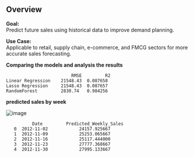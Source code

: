 ## Overview

**Goal:**  
Predict future sales using historical data to improve demand planning.

**Use Case:**  
Applicable to retail, supply chain, e-commerce, and FMCG sectors for more accurate sales forecasting.

**Comparing the models and analysis the results**

                             RMSE	      R2
    Linear Regression	 21548.43  0.087658
    Lasso Regression	 21548.43  0.087657
    RandomForest    	 2830.74   0.984256




**predicted sales by week**

![image](https://github.com/user-attachments/assets/882c4df5-7841-480b-a86a-06e8f54effb1)

              Date         Predicted_Weekly_Sales
       0  2012-11-02            24157.925667  
       1  2012-11-09            25253.065667  
       2  2012-11-16            25117.444000  
       3  2012-11-23            27777.368667  
       4  2012-11-30            27995.133667  

